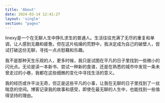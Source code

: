 ```yaml
---
title: 'About'
date: 2024-03-14 12:41:27
layout: 'single'
section: "pages"
---
```


linexy是一个在无聊人生中挣扎求生的普通人。生活往往充满了无尽的重复和单调，让人感到无趣和疲惫。但在这片枯燥的荒野中，我决定成为自己的破壁人，尝试打破这份无聊，寻找一点点慰藉和乐趣。

我不是那种天生乐观的人，更多时候，我只是试图在平凡的日子里找到一些微小的闪光点。无论是读一本新书、尝试一种新的食谱，还是在熟悉的城市中发现一条未曾走过的小巷，我都在这些细微的变化中寻找生活的意义。

我的经历或许平淡无奇，但正是这些平凡的小事，让我在无聊的日子里找到了一丝喘息的空间。博客记录我的故事和感受，即使在最无聊的人生中，也能找到一些值得坚持的理由。

